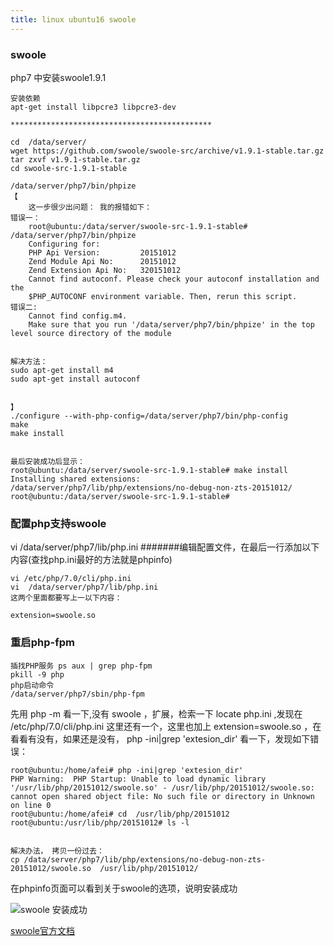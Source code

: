 ```yaml
---
title: linux ubuntu16 swoole 
---
```

### swoole 

php7 中安装swoole1.9.1

```
安装依赖
apt-get install libpcre3 libpcre3-dev  

*********************************************

cd  /data/server/
wget https://github.com/swoole/swoole-src/archive/v1.9.1-stable.tar.gz
tar zxvf v1.9.1-stable.tar.gz
cd swoole-src-1.9.1-stable

/data/server/php7/bin/phpize
【
	这一步很少出问题： 我的报错如下：
错误一：
	root@ubuntu:/data/server/swoole-src-1.9.1-stable# /data/server/php7/bin/phpize
	Configuring for:
	PHP Api Version:         20151012
	Zend Module Api No:      20151012
	Zend Extension Api No:   320151012
	Cannot find autoconf. Please check your autoconf installation and the
	$PHP_AUTOCONF environment variable. Then, rerun this script.
错误二:
	Cannot find config.m4. 
	Make sure that you run '/data/server/php7/bin/phpize' in the top level source directory of the module


解决方法：
sudo apt-get install m4
sudo apt-get install autoconf
	

】
./configure --with-php-config=/data/server/php7/bin/php-config
make
make install


最后安装成功后显示：
root@ubuntu:/data/server/swoole-src-1.9.1-stable# make install
Installing shared extensions:     /data/server/php7/lib/php/extensions/no-debug-non-zts-20151012/
root@ubuntu:/data/server/swoole-src-1.9.1-stable# 
```

### 配置php支持swoole

vi  /data/server/php7/lib/php.ini   #######编辑配置文件，在最后一行添加以下内容(查找php.ini最好的方法就是phpinfo)

```
vi /etc/php/7.0/cli/php.ini
vi  /data/server/php7/lib/php.ini  
这两个里面都要写上一以下内容：

extension=swoole.so
```

### 重启php-fpm

```
插找PHP服务 ps aux | grep php-fpm
pkill -9 php
php启动命令
/data/server/php7/sbin/php-fpm
```

先用 php -m 看一下,没有 swoole ，扩展，检索一下  locate php.ini   ,发现在  /etc/php/7.0/cli/php.ini  这里还有一个，这里也加上  extension=swoole.so   ，在看看有没有，如果还是没有，   php -ini|grep 'extesion_dir'  看一下，发现如下错误：

```
root@ubuntu:/home/afei# php -ini|grep 'extesion_dir'
PHP Warning:  PHP Startup: Unable to load dynamic library '/usr/lib/php/20151012/swoole.so' - /usr/lib/php/20151012/swoole.so: cannot open shared object file: No such file or directory in Unknown on line 0
root@ubuntu:/home/afei# cd  /usr/lib/php/20151012
root@ubuntu:/usr/lib/php/20151012# ls -l


解决办法， 拷贝一份过去： 
cp /data/server/php7/lib/php/extensions/no-debug-non-zts-20151012/swoole.so  /usr/lib/php/20151012/

```



在phpinfo页面可以看到关于swoole的选项，说明安装成功

![swoole 安装成功](/img/ubuntu/swoole/swoole_success.png "swoole 安装成功")



 [swoole官方文档](https://wiki.swoole.com/wiki/page/6.html "swoole官方文档")





























